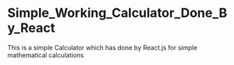 # Simple_Working_Calculator_Done_By_React
This is a simple Calculator which has done by React.js for simple mathematical calculations
